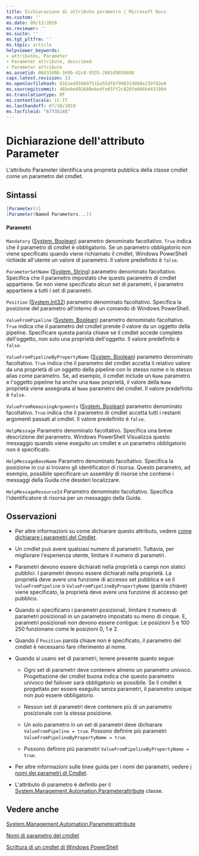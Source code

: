 ```yaml
---
title: Dichiarazione di attributo parametro | Microsoft Docs
ms.custom: ''
ms.date: 09/13/2016
ms.reviewer: ''
ms.suite: ''
ms.tgt_pltfrm: ''
ms.topic: article
helpviewer_keywords:
- attributes, Parameter
- Parameter attribute, described
- Parameter attribute
ms.assetid: 08433d0b-169b-42c8-9335-2881d9034698
caps.latest.revision: 13
ms.openlocfilehash: 81b1ed95669f51ba554f6f99031d098e239f02e0
ms.sourcegitcommit: 46bebe692689ebedfe65ff2c828fe666b443198d
ms.translationtype: MT
ms.contentlocale: it-IT
ms.lasthandoff: 07/10/2019
ms.locfileid: "67735145"
---
```

# <a name="parameter-attribute-declaration"></a>Dichiarazione dell'attributo Parameter

L'attributo Parameter identifica una proprietà pubblica della classe cmdlet come un parametro del cmdlet.

## <a name="syntax"></a>Sintassi

```csharp
[Parameter()]
[Parameter(Named Parameters...)]
```

#### <a name="parameters"></a>Parametri

`Mandatory` ([System. Boolean](/dotnet/api/System.Boolean)) parametro denominato facoltativo. `True` indica che il parametro di cmdlet è obbligatorio. Se un parametro obbligatorio non viene specificato quando viene richiamato il cmdlet, Windows PowerShell richiede all'utente un valore di parametro. Il valore predefinito è `false`.

`ParameterSetName` ([System. String](/dotnet/api/System.String)) parametro denominato facoltativo. Specifica che il parametro impostato che questo parametro di cmdlet appartiene. Se non viene specificato alcun set di parametri, il parametro appartiene a tutti i set di parametri.

`Position` ([System.Int32](/dotnet/api/System.Int32)) parametro denominato facoltativo. Specifica la posizione del parametro all'interno di un comando di Windows PowerShell.

`ValueFromPipeline` ([System. Boolean](/dotnet/api/System.Boolean)) parametro denominato facoltativo. `True` indica che il parametro del cmdlet prende il valore da un oggetto della pipeline. Specificare questa parola chiave se il cmdlet accede completo dell'oggetto, non solo una proprietà dell'oggetto. Il valore predefinito è `false`.

`ValueFromPipelineByPropertyName` ([System. Boolean](/dotnet/api/System.Boolean)) parametro denominato facoltativo. `True` indica che il parametro del cmdlet accetta il relativo valore da una proprietà di un oggetto della pipeline con lo stesso nome o lo stesso alias come parametro. Se, ad esempio, il cmdlet include un `Name` parametro e l'oggetto pipeline ha anche una `Name` proprietà, il valore della `Name` proprietà viene assegnata al `Name` parametro del cmdlet. Il valore predefinito è `false`.

`ValueFromRemainingArguments` ([System. Boolean](/dotnet/api/System.Boolean)) parametro denominato facoltativo. `True` indica che il parametro di cmdlet accetta tutti i restanti argomenti passati al cmdlet. Il valore predefinito è `false`.

`HelpMessage` Parametro denominato facoltativo. Specifica una breve descrizione del parametro. Windows PowerShell Visualizza questo messaggio quando viene eseguito un cmdlet e un parametro obbligatorio non è specificato.

`HelpMessageBaseName` Parametro denominato facoltativo. Specifica la posizione in cui si trovano gli identificatori di risorsa. Questo parametro, ad esempio, possibile specificare un assembly di risorse che contiene i messaggi della Guida che desideri localizzare.

`HelpMessageResourceId` Parametro denominato facoltativo. Specifica l'identificatore di risorsa per un messaggio della Guida.

## <a name="remarks"></a>Osservazioni

- Per altre informazioni su come dichiarare questo attributo, vedere [come dichiarare i parametri del Cmdlet](./how-to-declare-cmdlet-parameters.md).

- Un cmdlet può avere qualsiasi numero di parametri. Tuttavia, per migliorare l'esperienza utente, limitare il numero di parametri.

- Parametri devono essere dichiarati nella proprietà o campi non statici pubblici. I parametri devono essere dichiarati nella proprietà. La proprietà deve avere una funzione di accesso set pubblica e se il `ValueFromPipeline` o `ValueFromPipelineByPropertyName` (parola chiave) viene specificato, la proprietà deve avere una funzione di accesso get pubblico.

- Quando si specificano i parametri posizionali, limitare il numero di parametri posizionali in un parametro impostato su meno di cinque. E, parametri posizionali non devono essere contigue. Le posizioni 5 e 100 250 funzionano come le posizioni 0, 1 e 2.

- Quando il `Position` parola chiave non è specificato, il parametro del cmdlet è necessario fare riferimento al nome.

- Quando si usano set di parametri, tenere presente quanto segue:

    - Ogni set di parametri deve contenere almeno un parametro univoco. Progettazione dei cmdlet buona indica che questo parametro univoco del failover sarà obbligatorio se possibile. Se il cmdlet è progettato per essere eseguito senza parametri, il parametro unique non può essere obbligatorio.

    - Nessun set di parametri deve contenere più di un parametro posizionale con la stessa posizione.

    - Un solo parametro in un set di parametri deve dichiarare `ValueFromPipeline = true`. Possono definire più parametri `ValueFromPipelineByPropertyName = true`.

    - Possono definire più parametri `ValueFromPipelineByPropertyName = true`.

- Per altre informazioni sulle linee guida per i nomi dei parametri, vedere [i nomi dei parametri di Cmdlet](standard-cmdlet-parameter-names-and-types.md).

- L'attributo di parametro è definito per il [System.Management.Automation.Parameterattribute](/dotnet/api/System.Management.Automation.ParameterAttribute) classe.

## <a name="see-also"></a>Vedere anche

[System.Management.Automation.Parameterattribute](/dotnet/api/System.Management.Automation.ParameterAttribute)

[Nomi di parametro del cmdlet](standard-cmdlet-parameter-names-and-types.md)

[Scrittura di un cmdlet di Windows PowerShell](./writing-a-windows-powershell-cmdlet.md)
